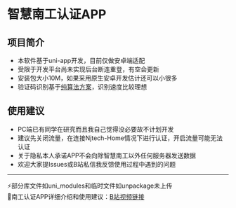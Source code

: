 # 智慧南工认证APP
## 项目简介
+ 本软件基于uni-app开发，目前仅做安卓端适配
+ 受限于开发平台尚未实现后台断连重登，有空会更新
+ 安装包大小10M，如果采用原生安卓开发估计还可以小很多
+ 验证码识别基于[纯算法方案](https://github.com/chimeElm/captchaIdentify "纯算法方案")，识别速度比较理想
## 使用建议
+ PC端已有同学在研究而且我自己觉得没必要故不计划开发
+ 建议先关闭流量，在连接Njtech-Home情况下进行认证，开启流量可能无法认证
+ 关于隐私本人承诺APP不会向除智慧南工以外任何服务器发送数据
+ 欢迎大家提Issues或B站私信我反馈使用过程中遇到的问题
---
⚡部分库文件如uni_modules和临时文件如unpackage未上传  
📢南工认证APP详细介绍和使用建议：[B站视频链接](https://www.bilibili.com/video/BV1wm4y1w7Xn "B站视频链接")
